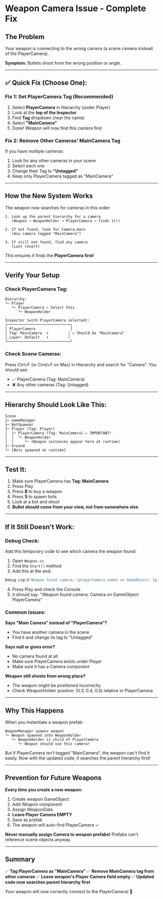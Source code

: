 # Weapon Camera Issue - Complete Fix

## The Problem

Your weapon is connecting to the wrong camera (a scene camera instead of the PlayerCamera).

**Symptom:** Bullets shoot from the wrong position or angle.

---

## ✅ Quick Fix (Choose One):

### Fix 1: Set PlayerCamera Tag (Recommended)
1. Select **PlayerCamera** in Hierarchy (under Player)
2. Look at the **top of the Inspector**
3. Find **Tag** dropdown (near the name)
4. Select **"MainCamera"**
5. Done! Weapon will now find this camera first

### Fix 2: Remove Other Cameras' MainCamera Tag
If you have multiple cameras:
1. Look for any other cameras in your scene
2. Select each one
3. Change their Tag to **"Untagged"**
4. Keep only PlayerCamera tagged as "MainCamera"

---

## How the New System Works

The weapon now searches for cameras in this order:

```
1. Look up the parent hierarchy for a camera
   (Weapon → WeaponHolder → PlayerCamera → finds it!)
   
2. If not found, look for Camera.main
   (Any camera tagged "MainCamera")
   
3. If still not found, find any camera
   (Last resort)
```

This ensures it finds the **PlayerCamera first**!

---

## Verify Your Setup

### Check PlayerCamera Tag:
```
Hierarchy:
└─ Player
   └─ PlayerCamera ← Select this
      └─ WeaponHolder

Inspector (with PlayerCamera selected):
┌─────────────────────────────┐
│ PlayerCamera                │
│ Tag: MainCamera  ⬇️         │ ← Should be "MainCamera"
│ Layer: Default   ⬇️         │
└─────────────────────────────┘
```

### Check Scene Cameras:
Press Ctrl+F (or Cmd+F on Mac) in Hierarchy and search for "Camera". You should see:
- ✅ PlayerCamera (Tag: MainCamera)
- ❌ Any other cameras (Tag: Untagged)

---

## Hierarchy Should Look Like This:

```
Scene
├─ GameManager
├─ BotSpawner
├─ Player (Tag: Player)
│  ├─ PlayerCamera (Tag: MainCamera) ← IMPORTANT!
│  │  └─ WeaponHolder
│  │     └─ [Weapon instances appear here at runtime]
├─ Ground
└─ [Bots spawned at runtime]
```

---

## Test It:

1. Make sure PlayerCamera has **Tag: MainCamera**
2. Press Play
3. Press **B** to buy a weapon
4. Press **5** to spawn bots
5. Look at a bot and shoot
6. **Bullet should come from your view, not from somewhere else**

---

## If It Still Doesn't Work:

### Debug Check:
Add this temporary code to see which camera the weapon found:

1. Open `Weapon.cs`
2. Find the `Start()` method
3. Add this at the end:
```csharp
Debug.Log($"Weapon found camera: {playerCamera.name} on GameObject: {playerCamera.gameObject.name}");
```
4. Press Play and check the Console
5. It should say: "Weapon found camera: Camera on GameObject: PlayerCamera"

### Common Issues:

**Says "Main Camera" instead of "PlayerCamera"?**
- You have another camera in the scene
- Find it and change its tag to "Untagged"

**Says null or gives error?**
- No camera found at all
- Make sure PlayerCamera exists under Player
- Make sure it has a Camera component

**Weapon still shoots from wrong place?**
- The weapon might be positioned incorrectly
- Check WeaponHolder position: (0.3, 0.4, 0.5) relative to PlayerCamera

---

## Why This Happens

When you instantiate a weapon prefab:
```
WeaponManager spawns weapon
└─ Weapon spawned into WeaponHolder
   └─ WeaponHolder is child of PlayerCamera
      └─ Weapon should use this camera!
```

But if PlayerCamera isn't tagged "MainCamera", the weapon can't find it easily. Now with the updated code, it searches the parent hierarchy first!

---

## Prevention for Future Weapons

**Every time you create a new weapon:**
1. Create weapon GameObject
2. Add Weapon component
3. Assign WeaponData
4. **Leave Player Camera EMPTY**
5. Save as prefab
6. The weapon will auto-find PlayerCamera ✓

**Never manually assign Camera to weapon prefabs!** Prefabs can't reference scene objects anyway.

---

## Summary

✅ **Tag PlayerCamera as "MainCamera"**
✅ **Remove MainCamera tag from other cameras**
✅ **Leave weapon's Player Camera field empty**
✅ **Updated code now searches parent hierarchy first**

Your weapon will now correctly connect to the PlayerCamera! 🎯
